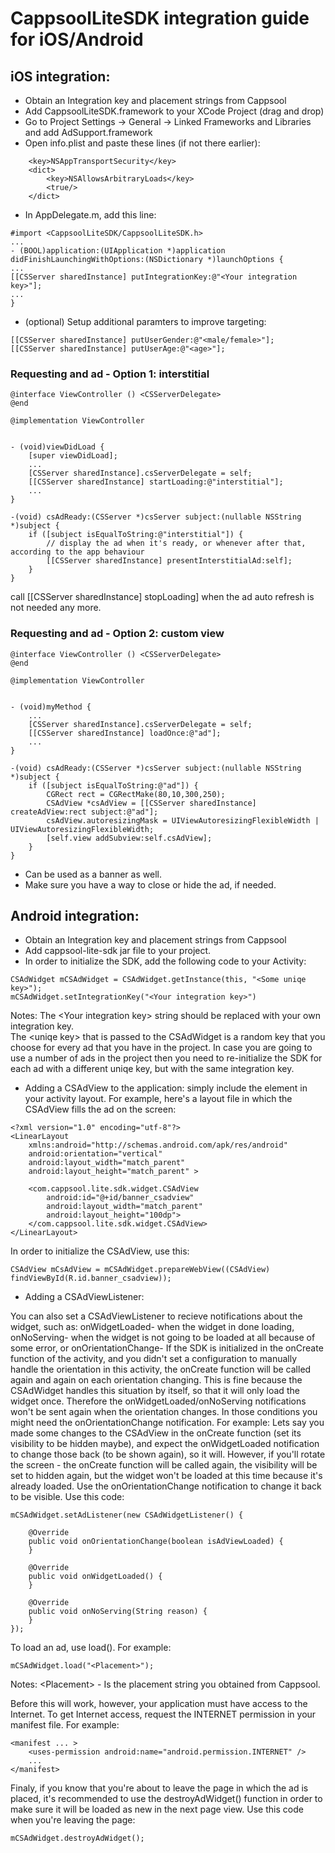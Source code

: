 # CappsoolLiteSDK integration guide for iOS/Android

## iOS integration:

* Obtain an Integration key and placement strings from Cappsool
* Add CappsoolLiteSDK.framework to your XCode Project (drag and drop)
* Go to Project Settings -> General -> Linked Frameworks and Libraries and add AdSupport.framework
* Open info.plist and paste these lines (if not there earlier):
```
    <key>NSAppTransportSecurity</key>
    <dict>
        <key>NSAllowsArbitraryLoads</key>
        <true/>
    </dict>
```
* In <your>AppDelegate.m, add this line:
```
#import <CappsoolLiteSDK/CappsoolLiteSDK.h>
...
- (BOOL)application:(UIApplication *)application didFinishLaunchingWithOptions:(NSDictionary *)launchOptions {
...
[[CSServer sharedInstance] putIntegrationKey:@"<Your integration key>"];
...
}
```
* (optional) Setup additional paramters to improve targeting:
```
[[CSServer sharedInstance] putUserGender:@"<male/female>"];
[[CSServer sharedInstance] putUserAge:@"<age>"];
```
### Requesting and ad - Option 1: interstitial


```
@interface ViewController () <CSServerDelegate>
@end

@implementation ViewController


- (void)viewDidLoad {
    [super viewDidLoad];
    ...
    [CSServer sharedInstance].csServerDelegate = self;
    [[CSServer sharedInstance] startLoading:@"interstitial"];
    ...
}

-(void) csAdReady:(CSServer *)csServer subject:(nullable NSString *)subject {
    if ([subject isEqualToString:@"interstitial"]) {
        // display the ad when it's ready, or whenever after that, according to the app behaviour
        [[CSServer sharedInstance] presentInterstitialAd:self];
    }
}
```

call [[CSServer sharedInstance] stopLoading] when the ad auto refresh is not needed any more.

### Requesting and ad - Option 2: custom view

```
@interface ViewController () <CSServerDelegate>
@end

@implementation ViewController


- (void)myMethod {
    ...
    [CSServer sharedInstance].csServerDelegate = self;
    [[CSServer sharedInstance] loadOnce:@"ad"];
    ...
}

-(void) csAdReady:(CSServer *)csServer subject:(nullable NSString *)subject {
    if ([subject isEqualToString:@"ad"]) {
        CGRect rect = CGRectMake(80,10,300,250);
        CSAdView *csAdView = [[CSServer sharedInstance] createAdView:rect subject:@"ad"];
        csAdView.autoresizingMask = UIViewAutoresizingFlexibleWidth | UIViewAutoresizingFlexibleWidth;
        [self.view addSubview:self.csAdView];
    }
}
```
* Can be used as a banner as well.
* Make sure you have a way to close or hide the ad, if needed.





## Android integration:

* Obtain an Integration key and placement strings from Cappsool
* Add cappsool-lite-sdk jar file to your project.
* In order to initialize the SDK, add the following code to your Activity:
```
CSAdWidget mCSAdWidget = CSAdWidget.getInstance(this, "<Some uniqe key>");
mCSAdWidget.setIntegrationKey("<Your integration key>")
```
Notes: The \<Your integration key\> string should be replaced with your own integration key.  
The \<uniqe key\> that is passed to the CSAdWidget is a random key that you choose for every ad that you have in the project.
In case you are going to use a number of ads in the project then you need to re-initialize the SDK for each ad with a different uniqe key, but with the same integration key.

* Adding a CSAdView to the application:  simply include the <CSAdView> element in your activity layout. For example, here's a layout file in which the CSAdView  fills the ad on the screen:
```
<?xml version="1.0" encoding="utf-8"?>
<LinearLayout
    xmlns:android="http://schemas.android.com/apk/res/android"
    android:orientation="vertical"
    android:layout_width="match_parent"
    android:layout_height="match_parent" >

    <com.cappsool.lite.sdk.widget.CSAdView
        android:id="@+id/banner_csadview"
        android:layout_width="match_parent"
        android:layout_height="100dp">
    </com.cappsool.lite.sdk.widget.CSAdView>
</LinearLayout>
```
In order to initialize the CSAdView, use this:
```
CSAdView mCsAdView = mCSAdWidget.prepareWebView((CSAdView) findViewById(R.id.banner_csadview));
```
* Adding a CSAdViewListener:

You can also set a CSAdViewListener to recieve notifications about the widget, such as:
onWidgetLoaded- when the widget in done loading,
onNoServing- when the widget is not going to be loaded at all because of some error,
or onOrientationChange- If the SDK is initialized in the onCreate function of the activity, and you didn't set a configuration to  manually handle the orientation in this activity, the onCreate function will be called again and again on each orientation changing. This is fine because the CSAdWidget handles this situation by itself, so that it will only load the widget once. Therefore the onWidgetLoaded/onNoServing notifications won't be sent again when the orientation changes. In those conditions you might need the onOrientationChange notification.
For example: Lets say you made some changes to the CSAdView in the onCreate function (set its visibility to be hidden maybe), and expect the onWidgetLoaded notification to change those back (to be shown again), so it will. However, if you'll rotate the screen - the onCreate function will be called again, the visibility will be set to hidden again, but the widget won't be loaded at this time because it's already loaded. Use the onOrientationChange notification to change it back to be visible.
Use this code:
```
mCSAdWidget.setAdListener(new CSAdWidgetListener() {
    
    @Override
    public void onOrientationChange(boolean isAdViewLoaded) {
    }
    
    @Override
    public void onWidgetLoaded() {
    }
    
    @Override
    public void onNoServing(String reason) {
    }
});
```
To load an ad, use load(). For example:
```
mCSAdWidget.load("<Placement>");
```
Notes: \<Placement\> - Is the placement string you obtained from Cappsool.

Before this will work, however, your application must have access to the Internet. To get Internet access, request the INTERNET permission in your manifest file. For example:
```
<manifest ... >
    <uses-permission android:name="android.permission.INTERNET" />
    ...
</manifest>
```

Finaly, if you know that you're about to leave the page in which the ad is placed, it's recommended to use the destroyAdWidget() function in order to make sure it will be loaded as new in the next page view.
Use this code when you're leaving the page:
```
mCSAdWidget.destroyAdWidget();
```
